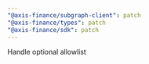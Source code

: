 ```yaml
---
"@axis-finance/subgraph-client": patch
"@axis-finance/types": patch
"@axis-finance/sdk": patch
---
```


Handle optional allowlist
